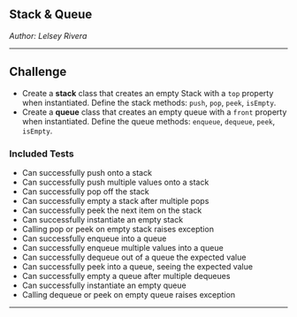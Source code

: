 ## Stack & Queue
*Author: Lelsey Rivera*

---

## Challenge

* Create a **stack** class that creates an empty Stack with a `top` property when instantiated. Define the stack methods: `push`, `pop`, `peek`, `isEmpty`.
* Create a **queue** class that creates an empty queue with a `front` property when instantiated. Define the queue methods: `enqueue`, `dequeue`, `peek`, `isEmpty`.


### Included Tests

* Can successfully push onto a stack
* Can successfully push multiple values onto a stack
* Can successfully pop off the stack
* Can successfully empty a stack after multiple pops
* Can successfully peek the next item on the stack
* Can successfully instantiate an empty stack
* Calling pop or peek on empty stack raises exception
* Can successfully enqueue into a queue
* Can successfully enqueue multiple values into a queue
* Can successfully dequeue out of a queue the expected value
* Can successfully peek into a queue, seeing the expected value
* Can successfully empty a queue after multiple dequeues
* Can successfully instantiate an empty queue
* Calling dequeue or peek on empty queue raises exception

---
